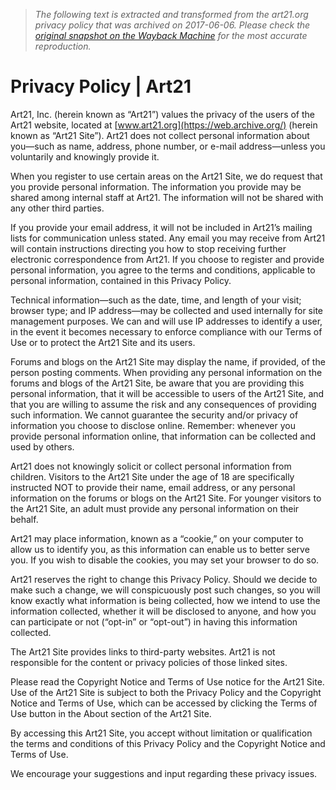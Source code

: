 > *The following text is extracted and transformed from the art21.org privacy policy that was archived on 2017-06-06. Please check the [original snapshot on the Wayback Machine](https://web.archive.org/web/20170606175045id_/https%3A//art21.org/privacy-policy) for the most accurate reproduction.*

# Privacy Policy | Art21

Art21, Inc. (herein known as “Art21”) values the privacy of the users of the Art21 website, located at [www.art21.org](https://web.archive.org/) (herein known as “Art21 Site”). Art21 does not collect personal information about you—such as name, address, phone number, or e-mail address—unless you voluntarily and knowingly provide it.

When you register to use certain areas on the Art21 Site, we do request that you provide personal information. The information you provide may be shared among internal staff at Art21. The information will not be shared with any other third parties.

If you provide your email address, it will not be included in Art21’s mailing lists for communication unless stated. Any email you may receive from Art21 will contain instructions directing you how to stop receiving further electronic correspondence from Art21. If you choose to register and provide personal information, you agree to the terms and conditions, applicable to personal information, contained in this Privacy Policy.

Technical information—such as the date, time, and length of your visit; browser type; and IP address—may be collected and used internally for site management purposes. We can and will use IP addresses to identify a user, in the event it becomes necessary to enforce compliance with our Terms of Use or to protect the Art21 Site and its users.

Forums and blogs on the Art21 Site may display the name, if provided, of the person posting comments. When providing any personal information on the forums and blogs of the Art21 Site, be aware that you are providing this personal information, that it will be accessible to users of the Art21 Site, and that you are willing to assume the risk and any consequences of providing such information. We cannot guarantee the security and/or privacy of information you choose to disclose online. Remember: whenever you provide personal information online, that information can be collected and used by others.

Art21 does not knowingly solicit or collect personal information from children. Visitors to the Art21 Site under the age of 18 are specifically instructed NOT to provide their name, email address, or any personal information on the forums or blogs on the Art21 Site. For younger visitors to the Art21 Site, an adult must provide any personal information on their behalf.

Art21 may place information, known as a “cookie,” on your computer to allow us to identify you, as this information can enable us to better serve you. If you wish to disable the cookies, you may set your browser to do so.

Art21 reserves the right to change this Privacy Policy. Should we decide to make such a change, we will conspicuously post such changes, so you will know exactly what information is being collected, how we intend to use the information collected, whether it will be disclosed to anyone, and how you can participate or not (“opt-in” or “opt-out”) in having this information collected.

The Art21 Site provides links to third-party websites. Art21 is not responsible for the content or privacy policies of those linked sites.

Please read the Copyright Notice and Terms of Use notice for the Art21 Site. Use of the Art21 Site is subject to both the Privacy Policy and the Copyright Notice and Terms of Use, which can be accessed by clicking the Terms of Use button in the About section of the Art21 Site.

By accessing this Art21 Site, you accept without limitation or qualification the terms and conditions of this Privacy Policy and the Copyright Notice and Terms of Use.

We encourage your suggestions and input regarding these privacy issues.
